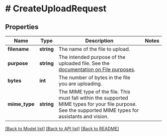 # # CreateUploadRequest

## Properties

Name | Type | Description | Notes
------------ | ------------- | ------------- | -------------
**filename** | **string** | The name of the file to upload. |
**purpose** | **string** | The intended purpose of the uploaded file.  See the [documentation on File purposes](/docs/api-reference/files/create#files-create-purpose). |
**bytes** | **int** | The number of bytes in the file you are uploading. |
**mime_type** | **string** | The MIME type of the file.  This must fall within the supported MIME types for your file purpose. See the supported MIME types for assistants and vision. |

[[Back to Model list]](../../README.md#models) [[Back to API list]](../../README.md#endpoints) [[Back to README]](../../README.md)
